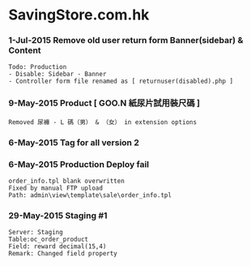 # SavingStore.com.hk


### 1-Jul-2015 Remove old user return form Banner(sidebar) & Content
	Todo: Production
	- Disable: Sidebar - Banner
	- Controller form file renamed as [ returnuser(disabled).php ]

### 9-May-2015 Product [ GOO.N 紙尿片試用裝尺碼 ]
	Removed 尿褲 - L 碼（男） & （女） in extension options

### 6-May-2015 Tag for all version 2

### 6-May-2015 Production Deploy fail
	order_info.tpl blank overwritten
	Fixed by manual FTP upload
	Path: admin\view\template\sale\order_info.tpl

### 29-May-2015 Staging #1
	Server: Staging
	Table:oc_order_product
	Field: reward decimal(15,4)
	Remark: Changed field property